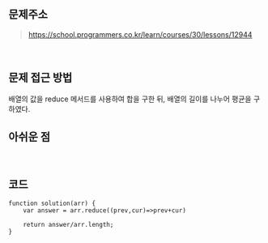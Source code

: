 ## 문제주소

> https://school.programmers.co.kr/learn/courses/30/lessons/12944

</br>

## 문제 접근 방법

배열의 값을 reduce 메서드를 사용하여 합을 구한 뒤, 배열의 길이를 나누어 평균을 구하였다.
</br>

## 아쉬운 점

</br>

## 코드

```
function solution(arr) {
    var answer = arr.reduce((prev,cur)=>prev+cur)

    return answer/arr.length;
}
```
